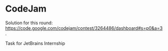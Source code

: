 # CodeJam

Solution for this round: https://code.google.com/codejam/contest/3264486/dashboard#s=p0&a=3 .

Task for JetBrains Internship
